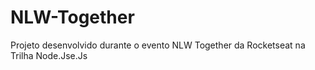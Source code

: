 # NLW-Together
Projeto desenvolvido durante o evento NLW Together da Rocketseat na Trilha Node.Jse.Js
